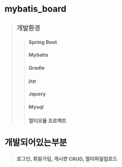 # mybatis_board
> ## 개발환경
>> ### Spring Boot
>> ### Mybatis
>> ### Gradle
>> ### jsp
>> ### Jquery
>> ### Mysql
>> ### 멀티모듈 프로젝트
# 개발되어있는부분
> ### 로그인, 회원가입, 게시판 CRUD, 멀티파일업로드 
